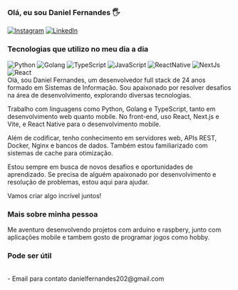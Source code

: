 ### Olá, eu sou Daniel Fernandes 🖐️

<!-- [![Blog](https://img.shields.io/website?label=uelinton.com&style=for-the-badge&url=https://uelinton.com)](https://uelinton.com)
[![Youtube](https://img.shields.io/badge/YouTube-FF0000?style=for-the-badge&logo=youtube&logoColor=white)](https://www.youtube.com/channel/UCDDDh46G-SXI6JjlXPW7bUg?sub_confirmation=1) -->
[![Instagram](https://img.shields.io/badge/Instagram-E4405F?style=for-the-badge&logo=instagram&logoColor=white)](https://www.instagram.com/danielfernandes22)
[![LinkedIn](https://img.shields.io/badge/LinkedIn-0077B5?style=for-the-badge&logo=linkedin&logoColor=white)](https://www.linkedin.com/in/daniel-fernandes-dev/)

### Tecnologias que utilizo no meu dia a dia
![Python](https://img.shields.io/badge/python-3670A0?style=for-the-badge&logo=python&logoColor=ffdd54)
![Golang](https://img.shields.io/badge/golang-05d4eb?style=for-the-badge&logo=go&logoColor=white)
![TypeScript](https://img.shields.io/badge/TypeScript-007ACC?style=for-the-badge&logo=typescript&logoColor=white)
![JavaScript](https://img.shields.io/badge/JavaScript-323330?style=for-the-badge&logo=javascript&logoColor=F7DF1E)
![ReactNative](https://img.shields.io/badge/React_Native-20232A?style=for-the-badge&logo=react&logoColor=61DAFB)
![NextJs](https://img.shields.io/badge/next.js-000000?style=for-the-badge&logo=nextdotjs&logoColor=white)
![React](https://img.shields.io/badge/React-20232A?style=for-the-badge&logo=react&logoColor=61DAFB)
<br />
Olá, sou Daniel Fernandes, um desenvolvedor full stack de 24 anos formado em Sistemas de Informação. Sou apaixonado por resolver desafios na área de desenvolvimento, explorando diversas tecnologias.

Trabalho com linguagens como Python, Golang e TypeScript, tanto em desenvolvimento web quanto mobile. No front-end, uso React, Next.js e Vite, e React Native para o desenvolvimento mobile.

Além de codificar, tenho conhecimento em servidores web, APIs REST, Docker, Nginx e bancos de dados. Também estou familiarizado com sistemas de cache para otimização.

Estou sempre em busca de novos desafios e oportunidades de aprendizado. Se precisa de alguém apaixonado por desenvolvimento e resolução de problemas, estou aqui para ajudar.

Vamos criar algo incrível juntos!

### Mais sobre minha pessoa

Me aventuro desenvolvendo projetos com arduino e raspbery, junto com aplicações mobile e tambem gosto de programar jogos como hobby.
<br />
### Pode ser útil
<br />
- Email para contato danielfernandes202@gmail.com
